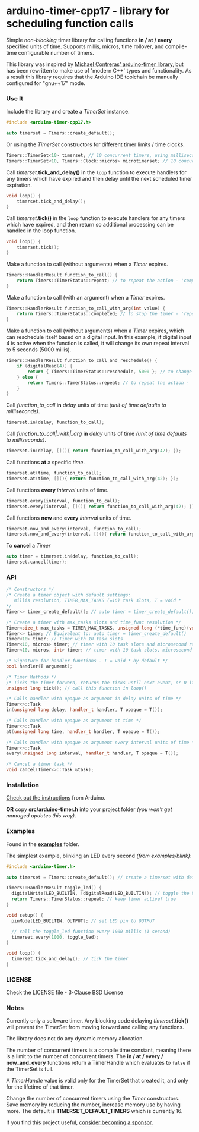 # arduino-timer-cpp17 - library for scheduling function calls

Simple *non-blocking* timer library for calling functions **in / at / every** specified units of time. Supports millis, micros, time rollover, and compile-time configurable number of timers.

This library was inspired by [Michael Contreras' arduino-timer library](https://github.com/contrem/arduino-timer), but has been rewritten to make use of 'modern C++' types and
functionality. As a result this library requires that the Arduino IDE toolchain be manually configured for "gnu++17" mode.

### Use It

Include the library and create a *TimerSet* instance.
```cpp
#include <arduino-timer-cpp17.h>

auto timerset = Timers::create_default();
```

Or using the *TimerSet* constructors for different timer limits / time clocks.
```cpp
Timers::TimerSet<10> timerset; // 10 concurrent timers, using millisecond clock
Timers::TimerSet<10, Timers::Clock::micros> microtimerset; // 10 concurrent timers, using microsecond clock
```

Call *timerset*.**tick_and_delay()** in the ```loop``` function to execute handlers for any timers
which have expired and then delay until the next scheduled timer expiration.
```cpp
void loop() {
    timerset.tick_and_delay();
}
```

Call *timerset*.**tick()** in the ```loop``` function to execute handlers for any timers
which have expired, and then return so additional processing can be handled in the loop function.
```cpp
void loop() {
    timerset.tick();
}
```

Make a function to call (without arguments) when a *Timer* expires.
```cpp
Timers::HandlerResult function_to_call() {
    return Timers::TimerStatus::repeat; // to repeat the action - 'completed' to stop
}
```

Make a function to call (with an argument) when a *Timer* expires.
```cpp
Timers::HandlerResult function_to_call_with_arg(int value) {
    return Timers::TimerStatus::completed; // to stop the timer - 'repeat' to repeat the action
}
```

Make a function to call (without arguments) when a *Timer* expires, which can reschedule itself based
on a digital input. In this example, if digital input 4 is active when the function is called, it will
change its own repeat interval to 5 seconds (5000 millis).
```cpp
Timers::HandlerResult function_to_call_and_reschedule() {
    if (digitalRead(4)) {
        return { Timers::TimerStatus::reschedule, 5000 }; // to change the repeat interval to 5000 ms
    } else {
        return Timers::TimerStatus::repeat; // to repeat the action - 'completed' to stop
    }
}
```

Call *function\_to\_call* **in** *delay* units of time *(unit of time defaults to milliseconds)*.
```cpp
timerset.in(delay, function_to_call);
```

Call *function\_to\_call|_with|_arg* **in** *delay* units of time *(unit of time defaults to milliseconds)*.
```cpp
timerset.in(delay, [](){ return function_to_call_with_arg(42); });
```

Call functions **at** a specific *time*.
```cpp
timerset.at(time, function_to_call);
timerset.at(time, [](){ return function_to_call_with_arg(42); });
```

Call functions **every** *interval* units of time.
```cpp
timerset.every(interval, function_to_call);
timerset.every(interval, [](){ return function_to_call_with_arg(42); });
```

Call functions **now** and **every** *interval* units of time.
```cpp
timerset.now_and_every(interval, function_to_call);
timerset.now_and_every(interval, [](){ return function_to_call_with_arg(42); });
```

To **cancel** a *Timer*
```cpp
auto timer = timerset.in(delay, function_to_call);
timerset.cancel(timer);
```

### API

```cpp
/* Constructors */
/* Create a timer object with default settings:
   millis resolution, TIMER_MAX_TASKS (=16) task slots, T = void *
*/
Timer<> timer_create_default(); // auto timer = timer_create_default();

/* Create a timer with max_tasks slots and time_func resolution */
Timer<size_t max_tasks = TIMER_MAX_TASKS, unsigned long (*time_func)(void) = millis, typename T = void *> timer;
Timer<> timer; // Equivalent to: auto timer = timer_create_default()
Timer<10> timer; // Timer with 10 task slots
Timer<10, micros> timer; // timer with 10 task slots and microsecond resolution
Timer<10, micros, int> timer; // timer with 10 task slots, microsecond resolution, and handler argument type int

/* Signature for handler functions - T = void * by default */
bool handler(T argument);

/* Timer Methods */
/* Ticks the timer forward, returns the ticks until next event, or 0 if none */
unsigned long tick(); // call this function in loop()

/* Calls handler with opaque as argument in delay units of time */
Timer<>::Task
in(unsigned long delay, handler_t handler, T opaque = T());

/* Calls handler with opaque as argument at time */
Timer<>::Task
at(unsigned long time, handler_t handler, T opaque = T());

/* Calls handler with opaque as argument every interval units of time */
Timer<>::Task
every(unsigned long interval, handler_t handler, T opaque = T());

/* Cancel a timer task */
void cancel(Timer<>::Task &task);
```

### Installation

[Check out the instructions](https://www.arduino.cc/en/Guide/Libraries) from Arduino.

**OR** copy **src/arduino-timer.h** into your project folder *(you won't get managed updates this way)*.

### Examples

Found in the [**examples**](examples) folder.

The simplest example, blinking an LED every second *(from examples/blink)*:

```cpp
#include <arduino-timer.h>

auto timerset = Timers::create_default(); // create a timerset with default settings

Timers::HandlerResult toggle_led() {
  digitalWrite(LED_BUILTIN, !digitalRead(LED_BUILTIN)); // toggle the LED
  return Timers::TimerStatus::repeat; // keep timer active? true
}

void setup() {
  pinMode(LED_BUILTIN, OUTPUT); // set LED pin to OUTPUT

  // call the toggle_led function every 1000 millis (1 second)
  timerset.every(1000, toggle_led);
}

void loop() {
  timerset.tick_and_delay(); // tick the timer
}
```

### LICENSE

Check the LICENSE file - 3-Clause BSD License

### Notes

Currently only a software timer. Any blocking code delaying *timerset*.**tick()** will prevent the TimerSet from moving forward and calling any functions.

The library does not do any dynamic memory allocation.

The number of concurrent timers is a compile time constant, meaning there is a limit to the number of concurrent timers. The **in / at / every / now_and_every**
functions return a TimerHandle which evaluates to ```false``` if the TimerSet is full.

A *TimerHandle* value is valid only for the TimerSet that created it, and only for the lifetime of that timer.

Change the number of concurrent timers using the *Timer* constructors. Save memory by reducing the number, increase memory use by having more. The default is **TIMERSET_DEFAULT_TIMERS** which is currently 16.

If you find this project useful, [consider becoming a sponsor.](https://github.com/sponsors/contrem)
